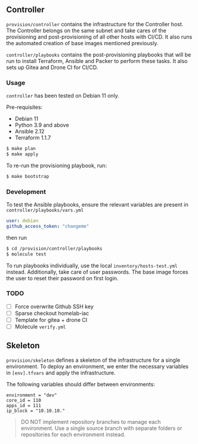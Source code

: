 ## Controller
`provision/controller` contains the infrastructure for the Controller host. The
Controller belongs on the same subnet and take cares of the provisioning and
post-provisioning of all other hosts with CI/CD. It also runs the automated
creation of base images mentioned previously.

`controller/playbooks` contains the post-provisioning playbooks that will be run
to install Terraform, Ansible and Packer to perform these tasks. It also sets up
Gitea and Drone CI for CI/CD.

### Usage
`controller` has been tested on Debian 11 only.

Pre-requisites:
- Debian 11
- Python 3.9 and above
- Ansible 2.12
- Terraform 1.1.7

```bash
$ make plan
$ make apply
```

To re-run the provisioning playbook, run:

```bash
$ make bootstrap
```

### Development
To test the Ansible playbooks, ensure the relevant variables are present in
`controller/playbooks/vars.yml`

```yaml
user: debian
github_access_token: "changeme"
```

then run

```bash
$ cd /provision/controller/playbooks
$ molecule test
```

To run playbooks individually, use the local `inventory/hosts-test.yml` instead.
Additionally, take care of user passwords. The base image forces the user to
reset their password on first login.

### TODO
- [ ] Force overwrite Github SSH key
- [ ] Sparse checkout homelab-iac
- [ ] Template for gitea + drone CI
- [ ] Molecule `verify.yml`

## Skeleton

`provision/skeleton` defines a skeleton of the infrastructure for a single
environment. To deploy an environment, we enter the necessary variables in
`[env].tfvars` and apply the infrastructure.

The following variables should differ between environments:

```
environment = "dev"
core_id = 110
apps_id = 111
ip_block = "10.10.10."
```

>DO NOT implement repository branches to manage each environment. Use a single
>source branch with separate folders or repositories for each environment
>instead.
